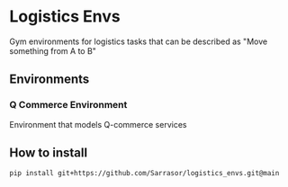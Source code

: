 # Logistics Envs

Gym environments for logistics tasks that can be described as "Move something from A to B"

## Environments

### Q Commerce Environment

Environment that models Q-commerce services

## How to install

```
pip install git+https://github.com/Sarrasor/logistics_envs.git@main
```